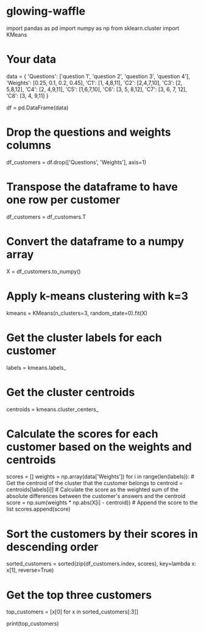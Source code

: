 # glowing-waffle
import pandas as pd
import numpy as np
from sklearn.cluster import KMeans

# Your data
data = {
    'Questions': ['question 1', 'question 2', 'question 3', 'question 4'],
    'Weights': [0.25, 0.1, 0.2, 0.45],
    'C1': [1, 4,8,11],
    'C2': [2,4,7,10],
    'C3': [2, 5,8,12],
    'C4': [2, 4,9,11],
    'C5': [1,6,7,10],
    'C6': [3, 5, 8,12],
    'C7': [3, 6, 7, 12],
    'C8': [3, 4, 9,11]
}

df = pd.DataFrame(data)

# Drop the questions and weights columns
df_customers = df.drop(['Questions', 'Weights'], axis=1)

# Transpose the dataframe to have one row per customer
df_customers = df_customers.T

# Convert the dataframe to a numpy array
X = df_customers.to_numpy()

# Apply k-means clustering with k=3
kmeans = KMeans(n_clusters=3, random_state=0).fit(X)

# Get the cluster labels for each customer
labels = kmeans.labels_

# Get the cluster centroids
centroids = kmeans.cluster_centers_

# Calculate the scores for each customer based on the weights and centroids
scores = []
weights = np.array(data['Weights'])
for i in range(len(labels)):
    # Get the centroid of the cluster that the customer belongs to
    centroid = centroids[labels[i]]
    # Calculate the score as the weighted sum of the absolute differences between the customer's answers and the centroid
    score = np.sum(weights * np.abs(X[i] - centroid))
    # Append the score to the list
    scores.append(score)

# Sort the customers by their scores in descending order
sorted_customers = sorted(zip(df_customers.index, scores), key=lambda x: x[1], reverse=True)

# Get the top three customers
top_customers = [x[0] for x in sorted_customers[:3]]

print(top_customers)

